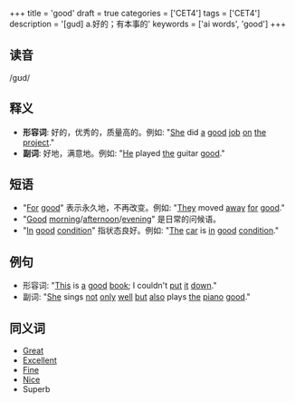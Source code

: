 +++
title = 'good'
draft = true
categories = ['CET4']
tags = ['CET4']
description = '[gud] a.好的；有本事的'
keywords = ['ai words', 'good']
+++

## 读音
/ɡʊd/

## 释义
- **形容词**: 好的，优秀的，质量高的。例如: "[She](/post/she/) did [a](/post/a/) [good](/post/good/) [job](/post/job/) [on](/post/on/) [the](/post/the/) [project](/post/project/)."
- **副词**: 好地，满意地。例如: "[He](/post/he/) played [the](/post/the/) guitar [good](/post/good/)."

## 短语
- "[For](/post/for/) [good](/post/good/)" 表示永久地，不再改变。例如: "[They](/post/they/) moved [away](/post/away/) [for](/post/for/) [good](/post/good/)."
- "[Good](/post/good/) [morning](/post/morning/)/[afternoon](/post/afternoon/)/[evening](/post/evening/)" 是日常的问候语。
- "[In](/post/in/) [good](/post/good/) [condition](/post/condition/)" 指状态良好。例如: "[The](/post/the/) [car](/post/car/) is [in](/post/in/) [good](/post/good/) [condition](/post/condition/)."

## 例句
- 形容词: "[This](/post/this/) is [a](/post/a/) [good](/post/good/) [book](/post/book/); I couldn't [put](/post/put/) [it](/post/it/) [down](/post/down/)."
- 副词: "[She](/post/she/) sings [not](/post/not/) [only](/post/only/) [well](/post/well/) [but](/post/but/) [also](/post/also/) plays [the](/post/the/) [piano](/post/piano/) [good](/post/good/)."

## 同义词
- [Great](/post/great/)
- [Excellent](/post/excellent/)
- [Fine](/post/fine/)
- [Nice](/post/nice/)
- Superb
